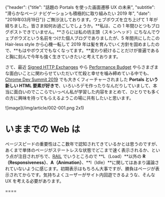 {"header": {"title": "話題の Portals を使った画面遷移 UX の未来", "subtitle": "滑らかなページ ナビゲーションも積極的に取り組みたい 2019 年", "date": "2019年03月19日"}}
ご無沙汰しております。ウェブボウズを立ち上げて 1 年が経ちました。皆さま如何お過ごしでしょうか。**私は、この 1 年間ひとつもブログポストできていません。**さらには私の坊主頭（スキンヘッド）にちなんでウェブボウズという名前をつけた個人ブログでありましたが、5 年間共にしたこの Hair-less style から心機一転して 2019 年は髪を育んでいく方針を固めましたので、**もはやボウズでもなくなってます。**変わり続けることだけが普遍であると胸に刻んで今年も強く生きていきたいと考えております。

さて、最近 [Signed HTTP Exchanges](https://developers.google.com/web/updates/2018/11/signed-exchanges) やら [Performance Budget](https://developers-jp.googleblog.com/2019/03/blog-post_15.html) やらさまざまな面白いことに関わらせていただいて忙殺と幸せを噛み締めている中でも、[Chrome Dev Summit 2019](https://developer.chrome.com/devsummit/schedule/web-packaging-portals) でも大きくフィーチャーされました **Portals という新しい HTML 要素が好きで**、いろいろデモ作ったりなんだりしていまして、本当に面白いのでここらでいっぺん私が学習した内容をまとめて、ひとりでも多くの方に興味を持ってもらえるようこの場に共有したいと思います。

![image](/img/article/002-001.png 2x1)

# いままでの Web は
ページスピードの重要性はここ数年で認知されてきているかとは思うのですが、あくまで単体のページがステートレスな状態でどこまで速く表示されるか、という点が注目されがちで、[RAIL](https://developers.google.com/web/fundamentals/performance/rail) でいうところので **L（Load）**以外の **R（Responsiveness）**、**A（Animation）**、**I（Idle）**に関してはあまり議論されていないように感じます。初期表示はもちろん大事ですが、勝負はページが表示されてからです。気持ちよくユーザーがサイト内回遊できるような、そんな UX を考える必要があります。

====